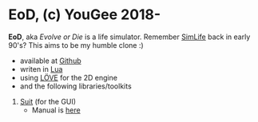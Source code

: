 # EoD, (c) YouGee 2018-

**EoD**, aka *Evolve or Die* is a life simulator.
Remember [SimLife](https://en.wikipedia.org/wiki/SimLife) back in early 90's? This aims to be my humble clone :)

* available at [Github](https://github.com/YouGee/EoD)
* writen in [Lua](https://www.lua.org/)
* using [LÖVE](https://love2d.org/) for the 2D engine
* and the following libraries/toolkits
1. [Suit](https://github.com/vrld/suit) (for the GUI)
	* Manual is [here](https://suit.readthedocs.io/en/latest/)